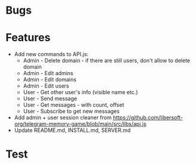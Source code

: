 # Bugs

# Features

- Add new commands to API.js:
  - Admin - Delete domain - if there are still users, don't allow to delete domain
  - Admin - Edit admins
  - Admin - Edit domains
  - Admin - Edit users
  - User - Get other user's info (visible name etc.)
  - User - Send message
  - User - Get messages - with count, offset
  - User - Subscribe to get new messages
- Add admin + user session cleaner from https://github.com/libersoft-org/telegram-memory-game/blob/main/src/libs/api.js
- Update README.md, INSTALL.md, SERVER.md

# Test
